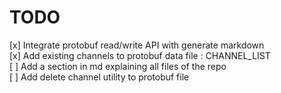 # TODO

[x] Integrate protobuf read/write API with generate markdown  
[x] Add existing channels to protobuf data file : CHANNEL_LIST  
[ ] Add a section in md explaining all files of the repo  
[ ] Add delete channel utility to protobuf file
